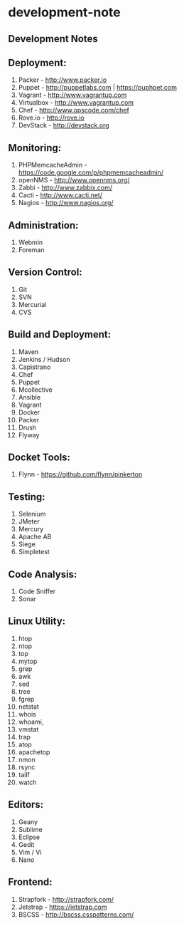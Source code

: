development-note
================

Development Notes
-----------------

Deployment:
------------
1. Packer - http://www.packer.io
2. Puppet - http://puppetlabs.com | https://puphpet.com
3. Vagrant - http://www.vagrantup.com
4. Virtualbox - http://www.vagrantup.com
5. Chef - http://www.opscode.com/chef
6. Rove.io - http://rove.io
7. DevStack - http://devstack.org

Monitoring:
-----------
1. PHPMemcacheAdmin - https://code.google.com/p/phpmemcacheadmin/
2. openNMS - http://www.opennms.org/
3. Zabbi - http://www.zabbix.com/
4. Cacti - http://www.cacti.net/
5. Nagios - http://www.nagios.org/

Administration:
---------------
1. Webmin
2. Foreman

Version Control:
----------------
1. Git
2. SVN
3. Mercurial
4. CVS

Build and Deployment:
---------------------
1. Maven
2. Jenkins / Hudson
3. Capistrano
4. Chef
5. Puppet
6. Mcollective
7. Ansible
8. Vagrant
9. Docker
10. Packer
11. Drush
12. Flyway

Docket Tools:
------------
1. Flynn - https://github.com/flynn/pinkerton

Testing:
--------
1. Selenium
2. JMeter
3. Mercury
4. Apache AB
5. Siege
6. Simpletest

Code Analysis:
--------------
1. Code Sniffer
2. Sonar


Linux Utility:
--------------
1. htop
2. ntop
3. top
4. mytop
5. grep
6. awk
7. sed
8. tree
9. fgrep
10. netstat
11. whois
12. whoami, 
13. vmstat
14. trap
15. atop
16. apachetop
17. nmon
18. rsync
19. tailf
20. watch

Editors:
--------
1. Geany
2. Sublime
3. Eclipse
4. Gedit
5. Vim / Vi
6. Nano

Frontend:
---------
1. Strapfork - http://strapfork.com/
2. Jetstrap - https://jetstrap.com
3. BSCSS - http://bscss.csspatterns.com/
